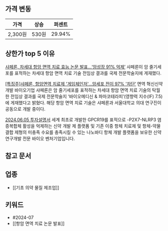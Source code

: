 ## 가격 변동
| 가격     | 상승   | 퍼센트    |
| ------ | ---- | ------ |
| 2,300원 | 530원 | 29.94% |
## 상한가 top 5 이유
[샤페론, 차세대 항암 면역 치료 효능 논문 발표…‘암성장 91% 억제’](https://n.news.naver.com/mnews/article/015/0005010539)
샤페론이 암 줄기세포를 표적하는 차세대 항암 면역 치료 기술 전임상 결과를 국제 전문학술지에 게재했다.

[[특징주]샤페론, 항암면역 치료제 '게임체인저'…암세포 전이 97% '차단’](https://n.news.naver.com/mnews/article/277/0005446793)
면역 혁신신약개발 바이오기업 샤페론은 암 줄기세포를 표적하는 차세대 항암 면역 치료 기술의 탁월한 전임상 결과를 국제 전문학술지 ‘바이오메디신 & 파마코테라피’(영향력 지수(IF) 7.5)에 게재했다고 밝혔다. 해당 항암 면역 치료 기술은 샤페론과 서울대학교 의대 연구진이 공동으로 개발 중이다.

[2024.06.05 투자설명서](https://dart.fss.or.kr/dsaf001/main.do?rcpNo=20240605000324)
세계 최초로 개발한 GPCR19를 표적으로 -P2X7-NLRP3 염증복합체 활성을 억제하는 신약 개발 제 플랫폼 및 기존 이중 항체 치료제 및 항체-약물 결합 제형의 미충족 수요를 충족시킬 수 있는 나노바디 항체 개발 플랫폼을 보유한 신약 연구개발 전문 바이오 벤처기업입니다.
## 참고 문서

## 업종
- [[기초 의약 물질 제조업]]
## 키워드
- #2024-07
- [[항암 면역 치료 논문 발표]]